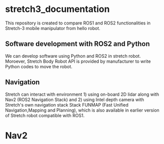 # stretch3_documentation

This repository is created to compare ROS1 and ROS2 functionalities in Stretch-3 mobile manipulator from hello robot.

##  Software development with ROS2 and Python

We can develop software using Python and ROS2 in stretch robot. Moroever, Stretch Body Robot API is provided by manufacturer to write Python codes to move the robot.

## Navigation

Stretch can interact with environment 1) using on-board 2D lidar along with Nav2 (ROS2 Navigation Stack) and 2) using Intel depth camera with Stretch's own navigation stack Stack FUNMAP (Fast Unified Navigation,Mapping and Planning), which is also available in earlier version of Stretch robot compatible with ROS1.

# Nav2

